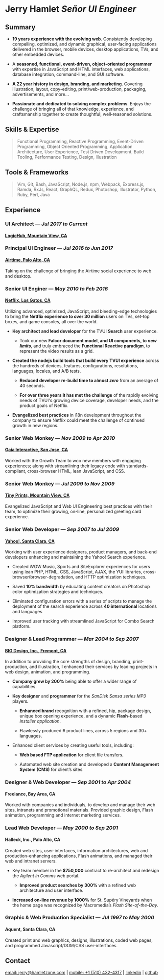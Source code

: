 Jerry Hamlet *Señor UI Engineer*
================================

Summary
-------

- **19 years experience with the evolving web**. Consistently developing
  compelling, optimized, and dynamic graphical, user-facing applications
  delivered in the browser, mobile devices, desktop applications, TVs, and other
  embedded devices.

- A **seasoned, functional, event-driven, object-oriented programmer** with
  expertise in JavaScript and HTML interfaces, web applications, database
  integration, command-line, and GUI software.

- **A 22 year history in design, branding, and marketing**. Covering
  illustration, layout, copy-editing, print/web-production, packaging,
  advertisements, and more...

- **Passionate and dedicated to solving complex problems**. Enjoys the challenge
  of bringing all of that knowledge, experience, and craftsmanship together to
  create thoughtful, well-reasoned solutions.

Skills & Expertise
------------------

> Functional Programming, Reactive Programming, Event-Driven 
> Programming, Object Oriented Programming, Application Architecture, 
> User Experience, Test Driven Development, Build Tooling, Performance 
> Testing, Design, Illustration

Tools & Frameworks
------------------

> Vim, Git, Bash, JavaScript, Node.js, npm, Webpack, Express.js, 
> Ramda, RxJs, React, GraphQL, Redux, Photoshop, Illustrator, Python, 
> Ruby, Perl, Java

Experience
----------

### UI Architect — *Jul 2017 to Current*

#### [LogicHub, Mountain View, CA](http://logichub.com)



### Principal UI Engineer — *Jul 2016 to Jun 2017*

#### [Airtime, Palo Alto, CA](http://airtime.com/)

Taking on the challenge of bringing the Airtime social experience to web and
desktop.

### Senior UI Enginer — *May 2010 to Feb 2016*

#### [Netflix, Los Gatos, CA](http://netflix.com)

Utilizing advanced, optimized, JavaScript, and bleeding-edge technologies to
bring the **Netflix experience to over 30 million** users on TVs, set-top boxes,
and game consoles, all over the world.

- **Key architect and lead developer** for the TVUI **Search** user experience.

  - Took our new **Falcor document model, and UI components, to _new
    limits_**, and truly embraced the **Functional Reactive paradigm**, to
    represent the video results as a grid.

- **Created the nodejs build tools that build every TVUI experience** across the
  hundreds of devices, features, configurations, resolutions, languages,
  locales, and A/B tests.

  - **Reduced developer re-build time to almost _zero_** from an average of 40
    seconds.

  - **For over three years it has met the challenge** of the rapidly evolving
    needs of TVUI's growing device coverage, developer needs, and the product
    goals of Netflix.

- **Evangelized best practices** in i18n development throughout the company to
  ensure Netflix could meet the challenge of continued growth in new regions.

### Senior Web Monkey — *Nov 2009 to Apr 2010*

#### [Gaia Interactive, San Jose, CA](http://gaiaonline.com)

Worked with the Growth Team to woo new members with engaging experiences; along
with streamlining their legacy code with standards-compliant, cross-browser
HTML, lean JavaScript, and CSS.

### Senior Web Monkey — *Jul 2009 to Nov 2009*

#### [Tiny Prints, Mountain View, CA](http://tinyprints.com)

Evangelized JavaScript and Web UI Engineering best practices with their team, to
optimize their growing, on-line, personalized greeting card experience.

### Senior Web Developer — *Sep 2007 to Jul 2009*

#### [Yahoo!, Santa Clara, CA](http://search.yahoo.com)

Working with user experience designers, product managers, and back-end
developers enhancing and maintaining the Yahoo! Search experience.

- Created WOW Music, Sports and SiteExplorer experiences for users using lean
  PHP, HTML, CSS, JavaScript, AJAX, the YUI libraries,
  cross-browser/browser-degradation, and HTTP optimization techniques.

- Saved **10% bandwidth** by educating content creators on Photoshop color
  optimization strategies and techniques.

- Eliminated configuration errors with a series of scripts to manage the
  deployment of the search experience across **40 international** locations and
  languages.

- Improved user tracking with streamlined JavaScript for Combo Search platform.

### Designer & Lead Programmer — *Mar 2004 to Sep 2007*

#### [BIG Design, Inc., Fremont, CA](http://bigdesign.com)

In addition to providing the core strengths of design, branding,
print-production, and illustration, I enhanced their services by leading
projects in web design, animation, and programming.

- **Company grew by 200%** being able to offer a wider range of capabilities.

- **Key designer** and **programmer** for the *SanDisk Sansa series MP3*
  players.

  - **Enhanced brand** recognition with a refined, hip, package design, unique
    box opening experience, and a dynamic **Flash**-based *installer
    application*.

  - Flawlessly produced 6 product lines, across 5 regions and 30+ languages.

- Enhanced client services by creating useful tools, including:

  - **Web based FTP application** for client file transfers.

  - Automated web site creation and developed a **Content Management System
    (CMS)** for client’s sites.

### Designer & Web Developer — *Sep 2001 to Apr 2004*

#### Freelance, Bay Area, CA

Worked with companies and individuals, to develop and manage their web sites,
intranets and promotional materials. Provided graphic design, Flash animation,
programming and internet marketing services.

### Lead Web Developer — *May 2000 to Sep 2001*

#### Halleck, Inc., Palo Alto, CA

Created web sites, user-interfaces, information architectures, web and
production-enhancing applications, Flash animations, and managed their web and
intranet servers.

- Key team member in the **$750,000** contract to re-architect and redesign the
  *Agilent in Comms* web portal.

  - **Improved product searches by 300%** with a refined web architecture and
    user interface.

- **Increased on-line revenue by 1000%** for St. Supéry Vineyards when the home
  page was recognized by Macromedia’s *Flash Site-of-the-Day*.

### Graphic & Web Production Specialist — *Jul 1997 to May 2000*

#### Aquent, Santa Clara, CA

Created print and web graphics, designs, illustrations, coded web pages, and
programmed Javascript/DOM/CSS user-interfaces.

Contact
-------

[email: jerry@hamletzone.com](mailto:jerry%40hamletzone.com) |
[mobile: +1 (510) 432-4317](tel:15104324317) |
[linkedin](https://www.linkedin.com/in/jerryhamlet/) |
[github](https://github.com/jhamlet)

